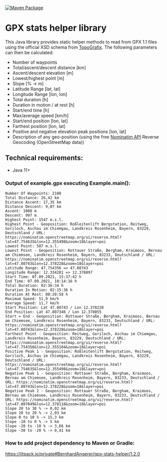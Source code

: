 [![Maven Package](https://github.com/BernhardAngerer/gpx-stats-helper/actions/workflows/maven-publish.yml/badge.svg)](https://github.com/BernhardAngerer/gpx-stats-helper/actions/workflows/maven-publish.yml)

# GPX stats helper library

This Java library provides static helper methods to read from GPX 1.1 files using the official XSD schema from [TopoGrafix](https://www.topografix.com/gpx.asp). The following parameters can then be calculated: 
+ Number of waypoints
+ Total/ascent/descent distance [km]
+ Ascent/descent elevation [m]
+ Lowest/highest point [m]
+ Slope [% -> m]
+ Latitude Range [lat, lat]
+ Longitude Range [lon, lon]
+ Total duration [h]
+ Duration in motion / at rest [h]
+ Start/end time [h]
+ Max/average speed [km/h]
+ Start/end position [lon, lat]
+ Farthest position [lon, lat]
+ Positive and negative elevation peak positions [lon, lat]
+ Description of any geo-position (using the free [Nominatim API](https://nominatim.org/release-docs/develop/api/Reverse/) Reverse Geocoding (OpenStreetMap data))

## Technical requirements:
+ Java 11+

### Output of example.gpx executing Example.main():
```
Number Of Waypoints: 2108
Total Distance: 26,42 km
Distance Ascent: 17,35 km
Distance Descent: 9,07 km
Ascent: 1008 m
Descent: 997 m
Highest Point: 1547 m.s.l.
Highest Point - Geoposition: Roßleitenlift Bergstation, Reitweg, Goriloch, Aschau im Chiemgau, Landkreis Rosenheim, Bayern, 83229, Deutschland / URL: https://nominatim.openstreetmap.org/ui/reverse.html?lat=47.754635&lon=12.355498&zoom=18&layer=poi
Lowest Point: 587 m.s.l.
Lowest Point - Geoposition: Rottauer Straße, Bergham, Kraimoos, Bernau am Chiemsee, Landkreis Rosenheim, Bayern, 83233, Deutschland / URL: https://nominatim.openstreetmap.org/ui/reverse.html?lat=47.80743&lon=12.378228&zoom=18&layer=poi
Latitude Range: 47.754356 => 47.80743
Longitude Range: 12.334281 => 12.378897
Start Time: 07.09.2021, 15:37:42 h
End Time: 07.09.2021, 18:14:16 h
Total Duration: 02:36:34 h
Duration In Motion: 02:15:36 h
Duration At Rest: 00:20:58 h
Maximum Speed: 51,9 km/h
Average Speed: 11,7 km/h
Start Position: Lat 47.80743 / Lon 12.378228
End Position: Lat 47.807346 / Lon 12.378055
Start = End - Geoposition: Rottauer Straße, Bergham, Kraimoos, Bernau am Chiemsee, Landkreis Rosenheim, Bayern, 83233, Deutschland / URL: https://nominatim.openstreetmap.org/ui/reverse.html?lat=47.80743&lon=12.378228&zoom=18&layer=poi
Farthest Point - Geoposition: Reitweg, Goriloch, Aschau im Chiemgau, Landkreis Rosenheim, Bayern, 83229, Deutschland / URL: https://nominatim.openstreetmap.org/ui/reverse.html?lat=47.754356&lon=12.355104&zoom=18&layer=poi
Positive Peak 1 - Geoposition: Roßleitenlift Bergstation, Reitweg, Goriloch, Aschau im Chiemgau, Landkreis Rosenheim, Bayern, 83229, Deutschland / URL: https://nominatim.openstreetmap.org/ui/reverse.html?lat=47.754635&lon=12.355498&zoom=18&layer=poi
Negative Peak 1 - Geoposition: Rottauer Straße, Bergham, Kraimoos, Bernau am Chiemsee, Landkreis Rosenheim, Bayern, 83233, Deutschland / URL: https://nominatim.openstreetmap.org/ui/reverse.html?lat=47.80743&lon=12.378228&zoom=18&layer=poi
Negative Peak 2 - Geoposition: Rottauer Straße, Bergham, Kraimoos, Bernau am Chiemsee, Landkreis Rosenheim, Bayern, 83233, Deutschland / URL: https://nominatim.openstreetmap.org/ui/reverse.html?lat=47.807049&lon=12.378118&zoom=18&layer=poi
Slope 20 to 30 % -> 0,02 km
Slope 10 to 20 % -> 2,03 km
Slope 0 to 10 % -> 15,3 km
Slope -10 to 0 % -> 5 km
Slope -20 to -10 % -> 3,66 km
Slope -30 to -20 % -> 0,41 km
```

### How to add project dependency to Maven or Gradle:

https://jitpack.io/private#BernhardAngerer/gpx-stats-helper/1.2.0
